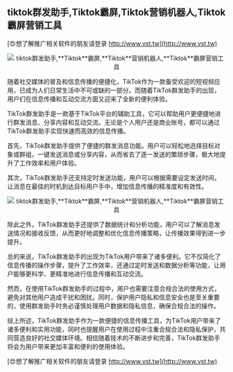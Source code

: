 ## **tiktok群发助手,**Tiktok**霸屏,**Tiktok**营销机器人,**Tiktok**霸屏营销工具**

[😍想了解推广相关软件的朋友请登录 http://www.vst.tw](http://www.vst.tw)

 <center><img src="https://vst.tw/MP4/tuiguang/png/0.png" alt="tiktok群发助手,**Tiktok**霸屏,**Tiktok**营销机器人,**Tiktok**霸屏营销工具"></center>

随着社交媒体的普及和信息传播的便捷化，TikTok作为一款备受欢迎的短视频应用，已成为人们日常生活中不可或缺的一部分。而随着TikTok群发助手的出现，用户们在信息传播和互动交流方面又迎来了全新的便利体验。

TikTok群发助手是一款基于TikTok平台的辅助工具，它可以帮助用户更便捷地进行群发消息、分享内容和互动交流。无论是个人用户还是商业账号，都可以通过TikTok群发助手实现快速而高效的信息传播。

首先，TikTok群发助手提供了便捷的群发消息功能。用户可以轻松地选择目标对象或群组，一键发送消息或分享内容，从而省去了逐一发送的繁琐步骤，极大地提升了工作效率和用户体验。

其次，TikTok群发助手还支持定时发送功能，用户可以根据需要设定发送时间，让消息在最佳的时机到达目标用户手中，增加信息传播的精准度和有效性。

 <center><img src="https://vst.tw/MP4/tuiguang/png/8.png" alt="tiktok群发助手,**Tiktok**霸屏,**Tiktok**营销机器人,**Tiktok**霸屏营销工具"></center>

除此之外，TikTok群发助手还提供了数据统计和分析功能，用户可以了解消息发送情况和接收反馈，从而更好地调整和优化信息传播策略，让传播效果得到进一步提升。

总的来说，TikTok群发助手的出现为TikTok用户带来了诸多便利。它不仅简化了信息传播的操作步骤，提升了工作效率，还通过定时发送和数据分析等功能，让用户能够更科学、更精准地进行信息传播和互动交流。

然而，在使用TikTok群发助手的过程中，用户也需要注意合规合法的使用方式，避免对其他用户造成干扰和困扰。同时，保护用户隐私和信息安全也是至关重要的，使用群发助手时务必谨慎处理用户数据和隐私信息，确保合规合法的操作。

综上所述，TikTok群发助手作为一款便捷的信息传播工具，为TikTok用户带来了诸多便利和实用功能，同时也提醒用户在使用过程中注重合规合法和隐私保护，共同营造良好的社交媒体环境。相信随着技术的不断进步和完善，TikTok群发助手将会为用户带来更加丰富和便利的使用体验。

[😍想了解推广相关软件的朋友请登录 http://www.vst.tw](http://www.vst.tw)



